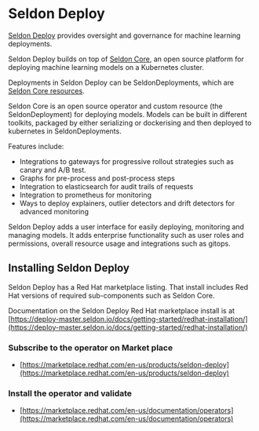 # Seldon Deploy

[Seldon Deploy](https://deploy.seldon.io) provides oversight and governance for machine learning deployments.

Seldon Deploy builds on top of [Seldon Core](https://deploy.seldon.io/docs/about/), an open source platform for deploying machine learning models on a Kubernetes cluster.

Deployments in Seldon Deploy can be SeldonDeployments, which are [Seldon Core resources](https://docs.seldon.io/en/latest/).

Seldon Core is an open source operator and custom resource (the SeldonDeployment) for deploying models. Models can be built in different toolkits, packaged by either serializing or dockerising and then deployed to kubernetes in SeldonDeployments.

Features include:

* Integrations to gateways for progressive rollout strategies such as canary and A/B test.
* Graphs for pre-process and post-process steps
* Integration to elasticsearch for audit trails of requests
* Integration to prometheus for monitoring
* Ways to deploy explainers, outlier detectors and drift detectors for advanced monitoring

Seldon Deploy adds a user interface for easily deploying, monitoring and managing models. It adds enterprise functionality such as user roles and permissions, overall resource usage and integrations such as gitops.

## Installing Seldon Deploy

Seldon Deploy has a Red Hat marketplace listing. That install includes Red Hat versions of required sub-components such as Seldon Core.

Documentation on the Seldon Deploy Red Hat marketplace install is at [https://deploy-master.seldon.io/docs/getting-started/redhat-installation/](https://deploy-master.seldon.io/docs/getting-started/redhat-installation/)

### Subscribe to the operator on Market place
- [https://marketplace.redhat.com/en-us/products/seldon-deploy](https://marketplace.redhat.com/en-us/products/seldon-deploy)
### Install the operator and validate
- [https://marketplace.redhat.com/en-us/documentation/operators](https://marketplace.redhat.com/en-us/documentation/operators)
